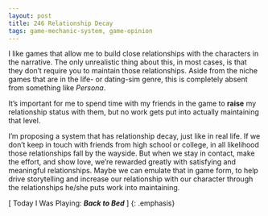 ```yaml
---
layout: post
title: 246 Relationship Decay
tags: game-mechanic-system, game-opinion
---
```

I like games that allow me to build close relationships with the characters in the narrative.  The only unrealistic thing about this, in most cases, is that they don’t require you to maintain those relationships.  Aside from the niche games that are in the life- or dating-sim genre, this is completely absent from something like *Persona*.

It’s important for me to spend time with my friends in the game to **raise** my relationship status with them, but no work gets put into actually maintaining that level.

I’m proposing a system that has relationship decay, just like in real life.  If we don’t keep in touch with friends from high school or college, in all likelihood those relationships fall by the wayside.  But when we stay in contact, make the effort, and show love, we’re rewarded greatly with satisfying and meaningful relationships.  Maybe we can emulate that in game form, to help drive storytelling and increase our relationship with our character through the relationships he/she puts work into maintaining.

[ Today I Was Playing: ***Back to Bed*** ]
{: .emphasis}

